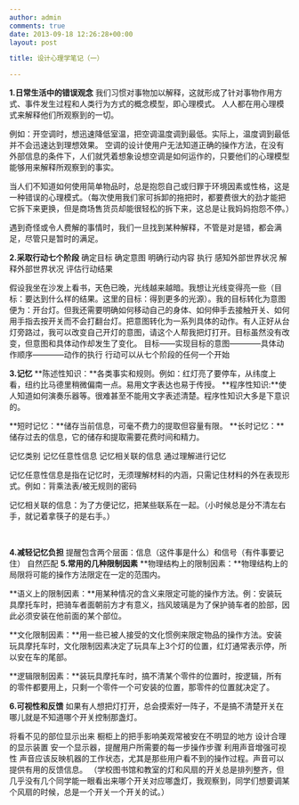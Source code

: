```yaml
---
author: admin
comments: true
date: 2013-09-18 12:26:28+00:00
layout: post

title: 设计心理学笔记（一）

---
```


**1.日常生活中的错误观念**
我们习惯对事物加以解释，这就形成了针对事物作用方式、事件发生过程和人类行为方式的概念模型，即心理模式。
人人都在用心理模式来解释他们所观察到的一切。

例如：开空调时，想迅速降低室温，把空调温度调到最低。实际上，温度调到最低并不会迅速达到理想效果。
空调的设计使用户无法知道正确的操作方法，在没有外部信息的条件下，人们就凭着想象设想空调是如何运作的，只要他们的心理模型能够用来解释所观察到的事实。



当人们不知道如何使用简单物品时，总是抱怨自己或归罪于环境因素或性格，这是一种错误的心理模式。（每次使用我们家可拆卸的拖把时，都要费很大的劲才能把它拆下来更换，但是商场售货员却能很轻松的拆下来，这总是让我妈妈抱怨不停。）

遇到奇怪或令人费解的事情时，我们一旦找到某种解释，不管是对是错，都会满足，尽管只是暂时的满足。

**2.采取行动七个阶段**
确定目标
确定意图
明确行动内容
执行
感知外部世界状况
解释外部世界状况
评估行动结果


假设我坐在沙发上看书，天色已晚，光线越来越暗。我想让光线变得亮一些（目标：要达到什么样的结果。这里的目标：得到更多的光源）。我的目标转化为意图便为：开台灯。但我还需要明确如何移动自己的身体、如何伸手去接触开关、如何用手指去按开关而不会打翻台灯。把意图转化为一系列具体的动作。有人正好从台灯旁路过，我可以改变自己开灯的意图，请这个人帮我把灯打开。目标虽然没有改变，但意图和具体动作却发生了变化。
目标——实现目标的意图————具体动作顺序————动作的执行
行动可以从七个阶段的任何一个开始




**3.记忆**
**陈述性知识：**各类事实和规则。例如：红灯亮了要停车，从纬度上看，纽约比马德里稍微偏南一点。易用文字表达也易于传授。
**程序性知识:**使人知道如何演奏乐器等。很难甚至不能用文字表述清楚。程序性知识大多是下意识的。


**短时记忆：**储存当前信息，可毫不费力的提取但容量有限。
**长时记忆：**储存过去的信息，它的储存和提取需要花费时间和精力。

记忆类别
记忆任意性信息
记忆相关联的信息
通过理解进行记忆

记忆任意性信息是指在记忆时，无须理解材料的内涵，只需记住材料的外在表现形式。例如：背乘法表/被无规则的密码

记忆相关联的信息：为了方便记忆，把某些联系在一起。（小时候总是分不清左右手，就记着拿筷子的是右手。）

 

**4.减轻记忆负担**
提醒包含两个层面：信息（这件事是什么）和信号（有件事要记住）
自然匹配
**5.常用的几种限制因素**
**物理结构上的限制因素：**物理结构上的局限将可能的操作方法限定在一定的范围内。

**语义上的限制因素：**用某种情况的含义来限定可能的操作方法。例：安装玩具摩托车时，把骑车者面朝前方才有意义，挡风玻璃是为了保护骑车者的脸部，因此必须安装在他前面的某个部位。

**文化限制因素：**用一些已被人接受的文化惯例来限定物品的操作方法。安装玩具摩托车时，文化限制因素决定了玩具车上3个灯的位置，红灯通常表示停，所以安在车的尾部。

**逻辑限制因素：**装玩具摩托车时，搞不清某个零件的位置时，按逻辑，所有的零件都要用上，只剩一个零件一个可安装的位置，那零件的位置就决定了。

**6.可视性和反馈**
如果有人想把灯打开，总会摸索好一阵子，不是搞不清楚开关在哪儿就是不知道哪个开关控制那盏灯。

将看不见的部位显示出来 橱柜上的把手影响美观常被安在不明显的地方
设计合理的显示装置 安一个显示器，提醒用户所需要的每一步操作步骤
利用声音增强可视性 声音应该反映机器的工作状态，尤其是那些用户看不到的操作过程。声音可以提供有用的反馈信息。
（学校图书馆和教室的灯和风扇的开关总是排列整齐，但几乎没有几个同学能一眼看出来哪个开关对应哪盏灯，我观察到，同学们想要调某个风扇的时候，总是一个开关一个开关的试。）
